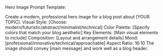Hero Image Prompt Template:

Create a modern, professional hero image for a blog post about [YOUR TOPIC].
Visual Style: [Choose: modern/futuristic/abstract/minimalist/technical]
Color Palette: [Specify colors that match your blog aesthetic]
Key Elements: [Main visual elements to include]
Composition: [Layout and arrangement details]
Mood: [professional/innovative/technical/approachable]
Aspect Ratio: 16:10
The image should convey [main message] and work well as a blog header.